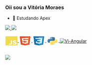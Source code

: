 ### Oii sou a Vitória Moraes


- 🌱 Estudando Apex
 <div>
  <a href="https://github.com/Viimbb">
  <img height="180em" src="https://github-readme-stats.vercel.app/api?username=Viimbb&show_icons=true&theme=dracula&include_all_commits=true&count_private=true"/>
  <img height="180em" src="https://github-readme-stats.vercel.app/api/top-langs/?username=Viimbb&layout=compact&langs_count=16&theme=dracula"/>
</div>
  
<div style="display: inline_block"><br>
  <img align="center" alt="Vi-Js" height="30" width="40" src="https://raw.githubusercontent.com/devicons/devicon/master/icons/javascript/javascript-plain.svg">
  <img align="center" alt="Vi-HTML" height="30" width="40" src="https://raw.githubusercontent.com/devicons/devicon/master/icons/html5/html5-original.svg">
  <img align="center" alt="Vi-CSS" height="30" width="40" src="https://raw.githubusercontent.com/devicons/devicon/master/icons/css3/css3-original.svg">
  <img align="center" alt="Vi-Python" height="30" width="40" src="https://raw.githubusercontent.com/devicons/devicon/master/icons/python/python-original.svg">
 <img align="center" alt="Vi-Angular" height="30" width="40" src="https://cdn.jsdelivr.net/gh/devicons/devicon/icons/adonisjs/adonisjs-original.svg" />
         
   ##
 
<div> 
  <a href="https://www.instagram.com/_viimb/" target="_blank"><img src="https://img.shields.io/badge/-Instagram-%23E4405F?style=for-the-badge&logo=instagram&logoColor=white" target="_blank"></a>
  
</div>
